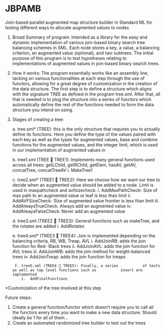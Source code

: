 # JBPAMB
Join-based parallel augmented map structure builder in Standard ML for testing different ways to allocate augmented values to nodes

1.	Broad Summary of program: Intended as a library for the easy and dynamic implementation of various join-based binary search tree balancing schemes in SML. Each node stores a key, a value, a balancing criterion, an augmented value (optional), and two subtrees. The initial purpose of this program is to test hypotheses relating to implementations of augmented values in join-based binary search trees.

2.	How it works: The program essentially works like an assembly line, tacking on various functionalities at each step through the use of functors, allowing for a great degree of customization in the creation of the data structure. The first step is to define a structure which aligns with the signature TREE as defined in the program tree.sml. After that, all that is needed is to plug the structure into a series of functors which automatically define the rest of the functions needed to form the data structure you intend on using.

3.	Stages of creating a tree:
   
      a.	tree.sml* (TREE):  this is the only structure          that requires you to actually define its functions.       Here you define the type of the values paired with        each key as well as the types for augmented values,       base and combine functions for the augmented              values, and the integer limit, which is used in our       implementation of augmented values in

      b.	tree1.sml (TREE  TREE1): Implements many              general functions used across all trees: getLChild,       getRChild, getElem, hasAV, getAV, concatTree,             concatTreeAV
         i.	MakeTree1

      c.	tree2.sml* (TREE1  TREE2): Here we choose how         we want our tree to decide when an augmented value        should be added to a node. Limit is used in               maxpathcheck and avfsizecheck.
         i.	AddMaxPathCheck- Size of max path to an                augmented value or leaf is less than limit
         ii.	AddAVFSizeCheck- Size of augmented value            frontier is less than limit
         iii.	AddAlwaysTrueCheck: Always add an                   augmented value
         iv.	AddAlwaysFalseCheck: Never add an                   augmented value

      d.	tree3.sml (TREE2  TREE3):  General functions          such as makeTree, and the rotates are added
         i.	AddRotates

      e.	tree4.sml* (TREE3  TREE4): Join is implemented        depending on the balancing criteria, RB, WB, Treap,       AVL
         i.	AddJoinRB: adds the join function for Red-             Black trees
         ii.	AddJoinAVL: adds the join function for AVL          trees
         iii.	AddJoinWB: adds the join method for
  	      weight-balanced trees
         iv.	AddJoinTreap: adds the join function for            treaps

         f.	tree5.sml (TREE4  TREE5): Finally, a series           of tests as well as top level functions such as           insert are implemented
            i.	AddFinalFunctions
  	
*Customization of the tree involved at this step


Future steps:
1.	Create a general function/functor which doesn’t require you to call all the functors every time you want to make a new data structure. Should ideally be 1 for all of them…
2.	Create an automated randomized  tree builder to test out the trees

